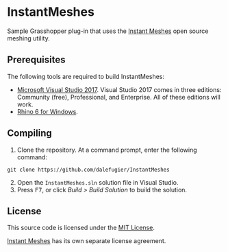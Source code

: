 # InstantMeshes
Sample Grasshopper plug-in that uses the [Instant Meshes](https://github.com/wjakob/instant-meshes) open source meshing utility.

## Prerequisites

The following tools are required to build InstantMeshes:

- [Microsoft Visual Studio 2017](https://visualstudio.microsoft.com/). Visual Studio 2017 comes in three editions: Community (free), Professional, and Enterprise. All of these editions will work.
- [Rhino 6 for Windows](https://www.rhino3d.com/).

##  Compiling

1. Clone the repository. At a command prompt, enter the following command:
```
git clone https://github.com/dalefugier/InstantMeshes
```
2. Open the `InstantMeshes.sln` solution file in Visual Studio.
4. Press <kbd>F7</kbd>, or click *Build > Build Solution*  to build the solution.

## License
This source code is licensed under the [MIT License](https://github.com/mcneel/CreateQuadMesh/blob/master/LICENSE).

[Instant Meshes](https://github.com/wjakob/instant-meshes/blob/master/LICENSE.txt) has its own separate license agreement.

